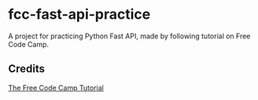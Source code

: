 # fcc-fast-api-practice

A project for practicing Python Fast API, made by following tutorial on Free Code Camp.

## Credits

[The Free Code Camp Tutorial](https://youtu.be/0sOvCWFmrtA?si=3bjvCLfwGBztxMho)

